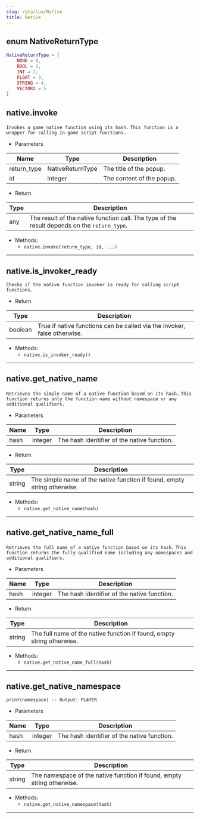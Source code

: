 ```yaml
---
slug: /gta/lua/Native
title: Native
---
```


## enum NativeReturnType
```lua
NativeReturnType = {
    NONE = 0,
    BOOL = 1,
    INT = 2,
    FLOAT = 3,
    STRING = 4,
    VECTOR3 = 5
}
```

## native.invoke
`Invokes a game native function using its hash.`
`This function is a wrapper for calling in-game script functions.`

- Parameters

| Name  | Type      | Description               |
| ----- | --------- | ------------------------- |
| return_type  | NativeReturnType | The title of the popup.   |
| id   | integer | The content of the popup. |

- Return

| Type    | Description                                         |
| ------- | --------------------------------------------------- |
| any  | The result of the native function call. The type of the result depends on the `return_type`. |

- Methods:
  - `native.invoke(return_type, id, ...)`

---

## native.is_invoker_ready
`Checks if the native function invoker is ready for calling script functions.`

- Return

| Type    | Description                                         |
| ------- | --------------------------------------------------- |
| boolean  | True if native functions can be called via the invoker, false otherwise. |


- Methods:
  - `native.is_invoker_ready()`

---

## native.get_native_name
`Retrieves the simple name of a native function based on its hash.`
`This function returns only the function name without namespace or any additional qualifiers.`
- Parameters

| Name  | Type      | Description               |
| ----- | --------- | ------------------------- |
| hash | integer | The hash identifier of the native function. |

- Return

| Type    | Description                                         |
| ------- | --------------------------------------------------- |
| string  | The simple name of the native function if found, empty string otherwise. |

- Methods:
  - `native.get_native_name(hash)`

---

## native.get_native_name_full
`Retrieves the full name of a native function based on its hash.`
`This function returns the fully qualified name including any namespaces and additional qualifiers.`

- Parameters

| Name  | Type      | Description               |
| ----- | --------- | ------------------------- |
| hash | integer | The hash identifier of the native function. |

- Return

| Type    | Description                                         |
| ------- | --------------------------------------------------- |
| string | The full name of the native function if found, empty string otherwise. |

- Methods:
  - `native.get_native_name_full(hash)`

---

## native.get_native_namespace
`print(namespace) -- Output: PLAYER`

- Parameters

| Name  | Type      | Description               |
| ----- | --------- | ------------------------- |
| hash | integer | The hash identifier of the native function. |

- Return

| Type    | Description                                         |
| ------- | --------------------------------------------------- |
| string | The namespace of the native function if found, empty string otherwise. |

- Methods:
  - `native.get_native_namespace(hash)`

---


